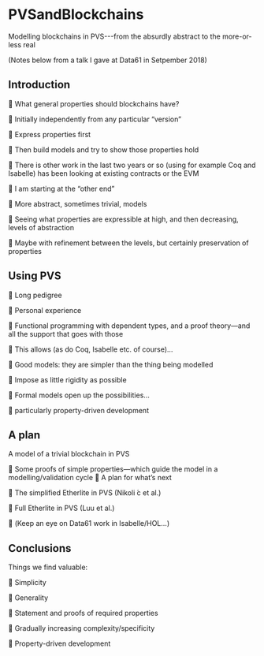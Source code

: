 # PVSandBlockchains
Modelling blockchains in PVS---from the absurdly abstract to the more-or-less real

(Notes below from a talk I gave at Data61 in Setpember 2018)


Introduction
------------

􏰀 What general properties should blockchains have?

􏰀 Initially independently from any particular “version”

􏰀 Express properties first

􏰀 Then build models and try to show those properties hold

􏰀 There is other work in the last two years or so (using for example Coq and Isabelle) has been looking at existing contracts or the EVM

􏰀 I am starting at the “other end”

􏰀 More abstract, sometimes trivial, models

􏰀 Seeing what properties are expressible at high, and then
decreasing, levels of abstraction

􏰀 Maybe with refinement between the levels, but certainly
preservation of properties


Using PVS
---------

􏰀 Long pedigree

􏰀 Personal experience

􏰀 Functional programming with dependent types, and a proof theory—and all the support that goes with those

􏰀 This allows (as do Coq, Isabelle etc. of course)...

􏰀 Good models: they are simpler than the thing being modelled

􏰀 Impose as little rigidity as possible

􏰀 Formal models open up the possibilities...

􏰀 particularly property-driven development


A plan
------

A model of a trivial blockchain in PVS

􏰀 Some proofs of simple properties—which guide the model in a
modelling/validation cycle 􏰀 A plan for what’s next

􏰀 The simplified Etherlite in PVS (Nikoli ́c et al.)

􏰀 Full Etherlite in PVS (Luu et al.)

􏰀 (Keep an eye on Data61 work in Isabelle/HOL...)


Conclusions
-----------

Things we find valuable:

􏰀 Simplicity

􏰀 Generality

􏰀 Statement and proofs of required properties

􏰀 Gradually increasing complexity/specificity

􏰀 Property-driven development
